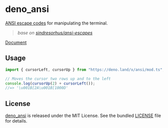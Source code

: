 # deno_ansi

[ANSI escape codes](http://www.termsys.demon.co.uk/vtansi.htm) for manipulating
the terminal.

> _base on
> [sindresorhus/ansi-escapes](https://github.com/sindresorhus/ansi-escapes)_

[Document](https://doc.deno.land/https://deno.land/x/ansi/mod.ts)

## Usage

```ts
import { cursorLeft, cursorUp } from "https://deno.land/x/ansi/mod.ts";

// Moves the cursor two rows up and to the left
console.log(cursorUp(2) + cursorLeft());
//=> '\u001B[2A\u001B[1000D'
```

## License

[deno_ansi](https://github.com/justjavac/deno_ansi) is released under the MIT
License. See the bundled [LICENSE](./LICENSE) file for details.

